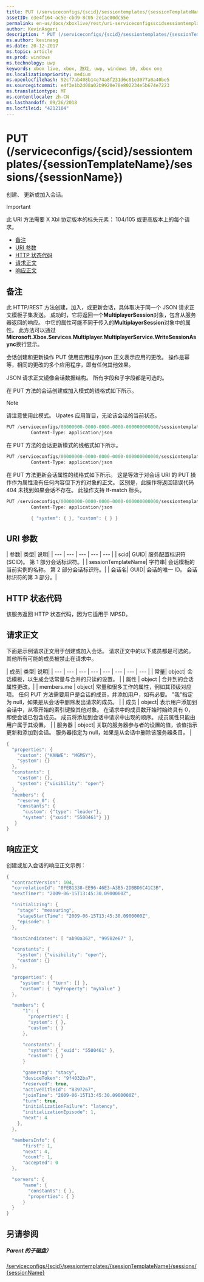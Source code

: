 ```yaml
---
title: PUT (/serviceconfigs/{scid}/sessiontemplates/{sessionTemplateName}/sessions/{sessionName})
assetID: e3e4f164-ac5e-cbd9-8c05-2e1ac00dc55e
permalink: en-us/docs/xboxlive/rest/uri-serviceconfigsscidsessiontemplatessessiontemplatenamesessionssessionnameput.html
author: KevinAsgari
description: " PUT (/serviceconfigs/{scid}/sessiontemplates/{sessionTemplateName}/sessions/{sessionName})"
ms.author: kevinasg
ms.date: 20-12-2017
ms.topic: article
ms.prod: windows
ms.technology: uwp
keywords: xbox live, xbox, 游戏, uwp, windows 10, xbox one
ms.localizationpriority: medium
ms.openlocfilehash: 92cf7ab408b14e74a8f231d6c81e3077a0a40be5
ms.sourcegitcommit: e4f3e1b2d08a02b9920e78e802234e5b674e7223
ms.translationtype: MT
ms.contentlocale: zh-CN
ms.lasthandoff: 09/26/2018
ms.locfileid: "4212104"
---
```

# <a name="put-serviceconfigsscidsessiontemplatessessiontemplatenamesessionssessionname"></a>PUT (/serviceconfigs/{scid}/sessiontemplates/{sessionTemplateName}/sessions/{sessionName})
创建、 更新或加入会话。

> [!IMPORTANT]
> 此 URI 方法需要 X Xbl 协定版本的标头元素： 104/105 或更高版本上的每个请求。

  * [备注](#ID4ET)
  * [URI 参数](#ID4EYB)
  * [HTTP 状态代码](#ID4EFC)
  * [请求正文](#ID4EOC)
  * [响应正文](#ID4E4C)

<a id="ID4ET"></a>


## <a name="remarks"></a>备注

此 HTTP/REST 方法创建，加入，或更新会话，具体取决于同一个 JSON 请求正文模板子集发送。 成功时，它将返回一个**MultiplayerSession**对象，包含从服务器返回的响应。 中它的属性可能不同于传入的**MultiplayerSession**对象中的属性。 此方法可以通过**Microsoft.Xbox.Services.Multiplayer.MultiplayerService.WriteSessionAsync**换行显示。

会话创建和更新操作 PUT 使用应用程序/json 正文表示应用的更改。 操作是幂等，相同的更改的多个应用程序，即有任何其他效果。

JSON 请求正文镜像会话数据结构。 所有字段和子字段都是可选的。

在 PUT 方法的会话创建或加入模式的线格式如下所示。

> [!NOTE]
> 请注意使用此模式。 Upates 应用盲目，无论该会话的当前状态。



```cpp
PUT /serviceconfigs/00000000-0000-0000-0000-000000000000/sessiontemplates/quick/sessions/00000000-0000-0000-0000-000000000001 HTTP/1.1
         Content-Type: application/json

```



在 PUT 方法的会话更新模式的线格式如下所示。

```cpp
PUT /serviceconfigs/00000000-0000-0000-0000-000000000000/sessiontemplates/quick/sessions/00000000-0000-0000-0000-000000000001 HTTP/1.1
         Content-Type: application/json

```



在 PUT 方法更新会话属性的线格式如下所示。 这是等效于对会话 URI 的 PUT 操作作为属性没有任何内容但下方的对象的正文。 区别是，此操作将返回错误代码 404 未找到如果会话不存在。 此操作支持 If-match 标头。

```cpp
PUT /serviceconfigs/00000000-0000-0000-0000-000000000000/sessiontemplates/quick/sessions/00000000-0000-0000-0000-000000000001/properties HTTP/1.1
         Content-Type: application/json

         { "system": { }, "custom": { } }

```



<a id="ID4EYB"></a>


## <a name="uri-parameters"></a>URI 参数

| 参数| 类型| 说明|
| --- | --- | --- | --- | --- |
| scid| GUID| 服务配置标识符 (SCID)。 第 1 部分会话标识符。|
| sessionTemplateName| 字符串| 会话模板的当前实例的名称。 第 2 部分会话标识符。|
| 会话名| GUID| 会话的唯一 ID。 会话标识符的第 3 部分。|

<a id="ID4EFC"></a>


## <a name="http-status-codes"></a>HTTP 状态代码
该服务返回 HTTP 状态代码，因为它适用于 MPSD。  
<a id="ID4EOC"></a>


## <a name="request-body"></a>请求正文

下面是示例请求正文用于创建或加入会话。 请求正文中的以下成员都是可选的。 其他所有可能的成员被禁止在请求中。

| 成员| 类型| 说明|
| --- | --- | --- | --- | --- | --- | --- | --- |
| 常量| object| 会话模板，以生成会话常量与合并的只读的设置。 |
| 属性 | object | 合并到的会话属性更改。|
| members.me | object| 常量和很多工作的属性，例如其顶级对应项。 任何 PUT 方法需要用户是会话的成员，并添加用户，如有必要。 "我"指定为 null，如果是从会话中删除发出请求的成员。 |
| 成员 | object| 表示用户添加到会话中，从零开始的索引键控其他对象。 在请求中的成员数开始时始终具有 0，即使会话已包含成员。 成员将添加到会话中请求中出现的顺序。 成员属性只能由用户属于其设置。 |
| 服务器 | object| 关联的服务器参与者的设置的值，该值指示更新和添加到会话。 服务器指定为 null，如果是从会话中删除该服务器条目。 |



```cpp
{
  "properties": {
    "custom": {"KANWE": "MGMSY"},
    "system": {}
  },
  "constants": {
    "custom": {},
    "system": {"visibility": "open"}
  },
  "members": {
    "reserve_0": {
    "constants": {
      "custom": {"type": "leader"},
      "system": {"xuid": "5500461"} }}
   }
}

```


<a id="ID4E4C"></a>


## <a name="response-body"></a>响应正文

创建或加入会话的响应正文示例：


```cpp
{
  "contractVersion": 104,
  "correlationId": "0FE81338-EE96-46E3-A3B5-2DBBD6C41C3B",
  "nextTimer": "2009-06-15T13:45:30.0900000Z",

  "initializing": {
    "stage": "measuring",
    "stageStartTime": "2009-06-15T13:45:30.0900000Z",
    "episode": 1
  },

  "hostCandidates": [ "ab90a362", "99582e67" ],

  "constants": {
    "system": {"visibility": "open"},
    "custom": {}
  },

  "properties": {
     "system": { "turn": [] },
     "custom": { "myProperty": "myValue" }
  },

  "members": {
      "1": {
        "properties": {
        "system": { },
        "custom": { }
      },

      "constants": {
        "system": { "xuid": "5500461" },
        "custom": { }
      }

      "gamertag": "stacy",
      "deviceToken": "9f4032ba7",
      "reserved": true,
      "activeTitleId": "8397267",
      "joinTime": "2009-06-15T13:45:30.0900000Z",
      "turn": true,
      "initializationFailure": "latency",
      "initializationEpisode": 1,
      "next": 4
    },
  },

  "membersInfo": {
      "first": 1,
      "next": 4,
      "count": 1,
      "accepted": 0
  },

  "servers": {
      "name": {
        "constants": { },
        "properties": { }
      }
  }
}

```


<a id="ID4EID"></a>


## <a name="see-also"></a>另请参阅

<a id="ID4EKD"></a>


##### <a name="parent"></a>Parent 的子磁盘）

[/serviceconfigs/{scid}/sessiontemplates/{sessionTemplateName}/sessions/{sessionName}](uri-serviceconfigsscidsessiontemplatessessiontemplatenamesessionssessionname.md)
